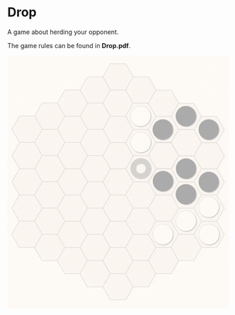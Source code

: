 # Drop
A game about herding your opponent.

The game rules can be found in **Drop.pdf**.

<img src="Animation.gif" width="500" class="center">
